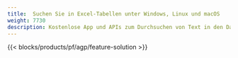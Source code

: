 ```yaml
---
title:  Suchen Sie in Excel-Tabellen unter Windows, Linux und macOS
weight: 7730
description: Kostenlose App und APIs zum Durchsuchen von Text in den Dateien XLS, XLSX und ODS
---
```

{{< blocks/products/pf/agp/feature-solution >}} 

